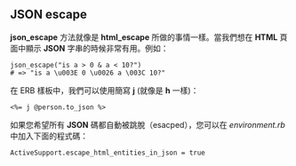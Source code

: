 ## JSON escape

**json\_escape** 方法就像是 **html\_escape** 所做的事情一樣。當我們想在 **HTML** 頁面中顯示 **JSON** 字串的時候非常有用。例如：
  
    json_escape("is a > 0 & a < 10?")
    # => "is a \u003E 0 \u0026 a \003C 10?"

在 ERB 樣板中，我們可以使用簡寫 **j** (就像是 **h** 一樣)：

    <%= j @person.to_json %>
    
如果您希望所有 **JSON** 碼都自動被跳脫（esacped），您可以在 *environment.rb* 中加入下面的程式碼：
  
    ActiveSupport.escape_html_entities_in_json = true
